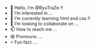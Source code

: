 - 👋 Hello, I’m @RyuTraZe !!
- 👀 I’m interested in ...
- 🌱 I’m currently learning html and css !!
- 💞️ I’m looking to collaborate on ...
- 📫 How to reach me ...
- 😄 Pronouns: ...
- ⚡ Fun fact: ...

<!---
RyuTraZe/RyuTraZe is a ✨ special ✨ repository because its `README.md` (this file) appears on your GitHub profile.
You can click the Preview link to take a look at your changes.
--->
